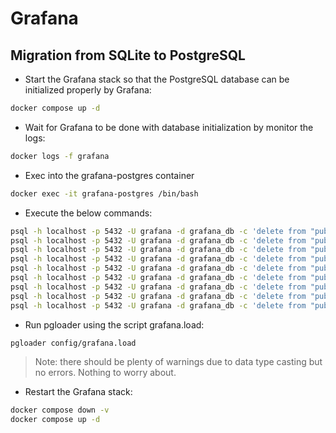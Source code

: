 # Grafana

## Migration from SQLite to PostgreSQL

- Start the Grafana stack so that the PostgreSQL database can be initialized properly by Grafana:

```bash
docker compose up -d
```

- Wait for Grafana to be done with database initialization by monitor the logs:

```bash
docker logs -f grafana
```

- Exec into the grafana-postgres container

```bash
docker exec -it grafana-postgres /bin/bash
```

- Execute the below commands:

```bash
psql -h localhost -p 5432 -U grafana -d grafana_db -c 'delete from "public".migration_log;'
psql -h localhost -p 5432 -U grafana -d grafana_db -c 'delete from "public"."user";'
psql -h localhost -p 5432 -U grafana -d grafana_db -c 'delete from "public".org_user;'
psql -h localhost -p 5432 -U grafana -d grafana_db -c 'delete from "public".org;'
psql -h localhost -p 5432 -U grafana -d grafana_db -c 'delete from "public".dashboard_acl;'
psql -h localhost -p 5432 -U grafana -d grafana_db -c 'delete from "public".server_lock;'
psql -h localhost -p 5432 -U grafana -d grafana_db -c 'delete from "public".kv_store;'
psql -h localhost -p 5432 -U grafana -d grafana_db -c 'delete from "public".alert_configuration;'
psql -h localhost -p 5432 -U grafana -d grafana_db -c 'delete from "public".alert_configuration_history;'
```

- Run pgloader using the script grafana.load:

```bash
pgloader config/grafana.load
```

> Note: there should be plenty of warnings due to data type casting but no errors. Nothing to worry about.

- Restart the Grafana stack:

```bash
docker compose down -v
docker compose up -d
```
